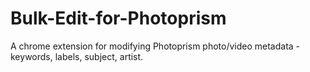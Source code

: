 # Bulk-Edit-for-Photoprism
A chrome extension for modifying Photoprism photo/video metadata - keywords, labels, subject, artist.
